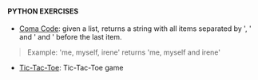 #### PYTHON EXERCISES ####

- [Coma Code](lists/comma_code.py): given a list, returns a string with all
  items separated by ', ' and ' and ' before the last item.

> Example: 'me, myself, irene' returns 'me, myself and irene'

- [Tic-Tac-Toe](dict/tic-tactoe.py): Tic-Tac-Toe game
